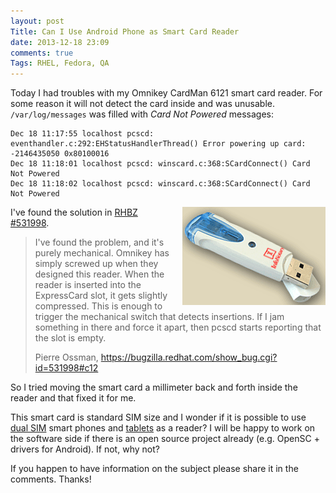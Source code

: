 ```yaml
---
layout: post
Title: Can I Use Android Phone as Smart Card Reader
date: 2013-12-18 23:09
comments: true
Tags: RHEL, Fedora, QA
---
```


Today I had troubles with my Omnikey CardMan 6121 smart card reader.
For some reason it will not detect the card inside and was unusable.
`/var/log/messages` was filled with  *Card Not Powered* messages:


    Dec 18 11:17:55 localhost pcscd: eventhandler.c:292:EHStatusHandlerThread() Error powering up card: -2146435050 0x80100016
    Dec 18 11:18:01 localhost pcscd: winscard.c:368:SCardConnect() Card Not Powered
    Dec 18 11:18:02 localhost pcscd: winscard.c:368:SCardConnect() Card Not Powered

<img src="/images/omnikey_cardman_6121.gif" style="float:right;margin-left:20px;" />

I've found the solution in 
[RHBZ #531998](https://bugzilla.redhat.com/show_bug.cgi?id=531998). 

> I've found the problem, and it's purely mechanical.
> Omnikey has simply screwed up when they designed this reader.
> When the reader is inserted into the ExpressCard slot, it gets slightly
> compressed. This is enough to trigger the mechanical switch that detects
> insertions. If I jam something in there and force it apart, then pcscd
> starts reporting that the slot is empty.
> 
> Pierre Ossman, https://bugzilla.redhat.com/show_bug.cgi?id=531998#c12

So I tried moving the smart card a millimeter back and forth inside the reader and
that fixed it for me.

This smart card is standard SIM size and I wonder if it is possible to use
[dual SIM](http://amzn.to/1dnl2gN) smart phones and [tablets](http://amzn.to/18XpWlp)
as a reader? I will be happy to work on the software side if there is an open source
project already (e.g. OpenSC + drivers for Android). If not, why not? 

If you happen to have information on the subject please share it in the comments.
Thanks!
